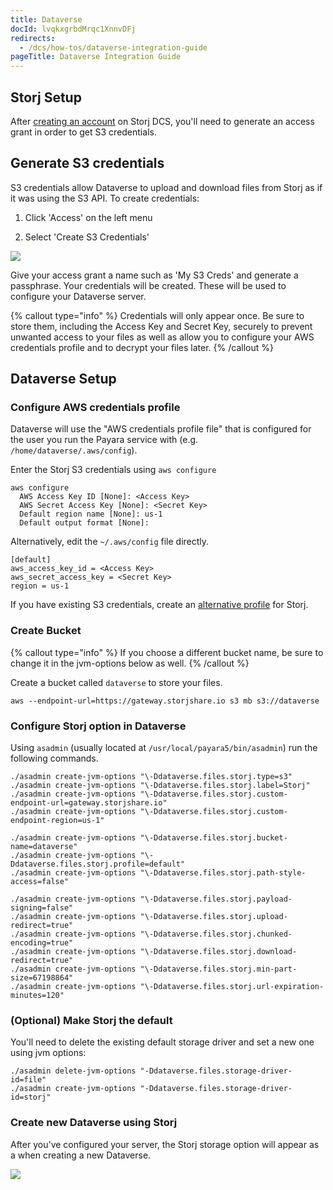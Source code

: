 ```yaml
---
title: Dataverse
docId: lvqkxgrbdMrqc1XnnvDFj
redirects:
  - /dcs/how-tos/dataverse-integration-guide
pageTitle: Dataverse Integration Guide
---
```


## Storj Setup

After [creating an account](https://us1.storj.io/signup?partner=dataverse) on Storj DCS, you'll need to generate an access grant in order to get S3 credentials.

## Generate S3 credentials

S3 credentials allow Dataverse to upload and download files from Storj as if it was using the S3 API. To create credentials:

1.  Click 'Access' on the left menu

2.  Select 'Create S3 Credentials'

![](https://archbee-image-uploads.s3.amazonaws.com/kv3plx2xmXcUGcVl4Lttj/-85BIv0WdIdn3stV_J5CX_access-2.png)

Give your access grant a name such as 'My S3 Creds' and generate a passphrase. Your credentials will be created. These will be used to configure your Dataverse server.

{% callout type="info"  %}
Credentials will only appear once. Be sure to store them, including the Access Key and Secret Key, securely to prevent unwanted access to your files as well as allow you to configure your AWS credentials profile and to decrypt your files later.
{% /callout %}

## Dataverse Setup

### Configure AWS credentials profile

Dataverse will use the "AWS credentials profile file" that is configured for the user you run the Payara service with (e.g. `/home/dataverse/.aws/config`).

Enter the Storj S3 credentials using `aws configure`&#x20;

```Text
aws configure
  AWS Access Key ID [None]: <Access Key>
  AWS Secret Access Key [None]: <Secret Key>
  Default region name [None]: us-1
  Default output format [None]:
```

Alternatively, edit the `~/.aws/config` file directly.

```Text
[default]
aws_access_key_id = <Access Key>
aws_secret_access_key = <Secret Key>
region = us-1
```

If you have existing S3 credentials, create an [alternative profile](https://guides.dataverse.org/en/5.10.1/installation/config.html) for Storj.

### Create Bucket

{% callout type="info"  %}
If you choose a different bucket name, be sure to change it in the jvm-options below as well.
{% /callout %}

Create a bucket called `dataverse` to store your files.

```Text
aws --endpoint-url=https://gateway.storjshare.io s3 mb s3://dataverse
```

### Configure Storj option in Dataverse&#x20;

Using `asadmin` (usually located at `/usr/local/payara5/bin/asadmin`) run the following commands.

```Text
./asadmin create-jvm-options "\-Ddataverse.files.storj.type=s3"
./asadmin create-jvm-options "\-Ddataverse.files.storj.label=Storj"
./asadmin create-jvm-options "\-Ddataverse.files.storj.custom-endpoint-url=gateway.storjshare.io"
./asadmin create-jvm-options "\-Ddataverse.files.storj.custom-endpoint-region=us-1"

./asadmin create-jvm-options "\-Ddataverse.files.storj.bucket-name=dataverse"
./asadmin create-jvm-options "\-Ddataverse.files.storj.profile=default"
./asadmin create-jvm-options "\-Ddataverse.files.storj.path-style-access=false"

./asadmin create-jvm-options "\-Ddataverse.files.storj.payload-signing=false"
./asadmin create-jvm-options "\-Ddataverse.files.storj.upload-redirect=true"
./asadmin create-jvm-options "\-Ddataverse.files.storj.chunked-encoding=true"
./asadmin create-jvm-options "\-Ddataverse.files.storj.download-redirect=true"
./asadmin create-jvm-options "\-Ddataverse.files.storj.min-part-size=67198864"
./asadmin create-jvm-options "\-Ddataverse.files.storj.url-expiration-minutes=120"
```

### (Optional) Make Storj the default

You'll need to delete the existing default storage driver and set a new one using jvm options:

```Text
./asadmin delete-jvm-options "-Ddataverse.files.storage-driver-id=file"
./asadmin create-jvm-options "-Ddataverse.files.storage-driver-id=storj"
```

### Create new Dataverse using Storj

After you've configured your server, the Storj storage option will appear as a when creating a new Dataverse.

![](https://archbee-image-uploads.s3.amazonaws.com/kv3plx2xmXcUGcVl4Lttj/ElEbYhWSbPGCdUWhzvYKj_screen-shot-2022-06-10-at-35521-pm.png)

## &#x20;

